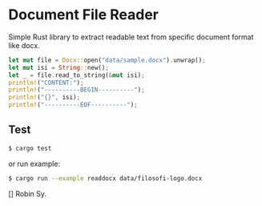 Document File Reader
=======================

Simple Rust library to extract readable text from specific document format like docx.


```rust
let mut file = Docx::open("data/sample.docx").unwrap();
let mut isi = String::new();
let _ = file.read_to_string(&mut isi);
println!("CONTENT:");
println!("----------BEGIN----------");
println!("{}", isi);
println!("----------EOF----------");
```

Test
-----

```bash
$ cargo test
```

or run example:

```bash
$ cargo run --example readdocx data/filosofi-logo.docx
```

[] Robin Sy.

